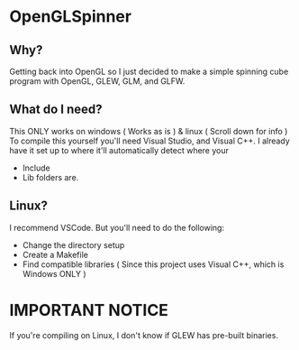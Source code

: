 # OpenGLSpinner

## Why? ##
Getting back into OpenGL so I just decided to make a simple spinning cube program with OpenGL, GLEW, GLM, and GLFW.

## What do I need? ##
This ONLY works on windows ( Works as is ) & linux ( Scroll down for info )
To compile this yourself you'll need Visual Studio, and Visual C++.
I already have it set up to where it'll automatically detect where your
* Include
* Lib
folders are.

## Linux? ##
I recommend VSCode. But you'll need to do the following:
* Change the directory setup
* Create a Makefile
* Find compatible libraries ( Since this project uses Visual C++, which is Windows ONLY )

# IMPORTANT NOTICE #
If you're compiling on Linux, I don't know if GLEW has pre-built binaries.
